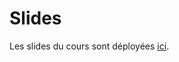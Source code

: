 # Slides 

Les slides du cours sont déployées [ici](https://ensae-reproductibilite.github.io/slides/).
